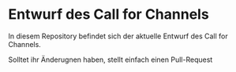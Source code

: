 # Entwurf des Call for Channels
In diesem Repository befindet sich der aktuelle Entwurf des Call for Channels. 

Solltet ihr Änderugnen haben, stellt einfach einen Pull-Request
